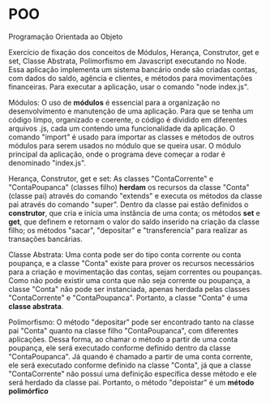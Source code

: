 # POO
Programação Orientada ao Objeto

Exercício de fixação dos conceitos de Módulos, Herança, Construtor, get e set, Classe Abstrata, Polimorfismo em Javascript executando no Node.
Essa aplicação implementa um sistema bancário onde são criadas contas, com dados do saldo, agência e clientes, e métodos para movimentações financeiras. 
Para executar a aplicação, usar o comando "node index.js".

Módulos:
O uso de **módulos** é essencial para a organização no desenvolvimento e manutenção de uma aplicação. Para que se tenha um código limpo, organizado e coerente, o código é dividido em diferentes arquivos .js, cada um contendo uma funcionalidade da aplicação. O comando "import" é usado para importar as classes e métodos de outros módulos para serem usados no módulo que se queira usar. O módulo principal da aplicação, onde o programa deve começar a rodar é denominado "index.js".

Herança, Construtor, get e set:
As classes "ContaCorrente" e "ContaPoupanca" (classes filho) **herdam** os recursos da classe "Conta" (classe pai) através do comando "extends" e executa os métodos da classe pai através do comando "super".
Dentro da classe pai estão definidos o **construtor**, que cria e inicia uma instância de uma conta; os métodos **set** e **get**, que definem e retornam o valor do saldo inserido na criação da classe filho;
os métodos "sacar", "depositar" e "transferencia" para realizar as transações bancárias.

Classe Abstrata:
Uma conta pode ser do tipo conta corrente ou conta poupança, e a classe "Conta" existe para prover os recursos necessários para a criação e movimentação das contas, sejam correntes ou poupanças. Como não pode existir uma conta que não seja corrente ou poupança, a classe "Conta" não pode ser instanciada, apenas herdada pelas classes "ContaCorrente" e "ContaPoupanca". Portanto, a classe "Conta" é uma **classe abstrata**.

Polimorfismo:
O método "depositar" pode ser encontrado tanto na classe pai "Conta" quanto na classe filho "ContaPoupanca", com diferentes aplicações. Dessa forma, ao chamar o método a partir de uma conta poupança, ele será executado conforme definido dentro da classe "ContaPoupanca". Já quando é chamado a partir de uma conta corrente, ele será executado conforme definido na classe "Conta", já que a classe "ContaCorrente" não possui uma definição específica desse método e ele será herdado da classe pai. Portanto, o método "depoistar" é um **método polimórfico**

